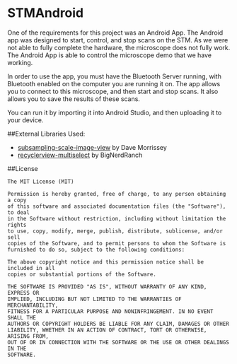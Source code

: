 STMAndroid
==========
One of the requirements for this project was an Android App. The Android app was designed to start, control, and stop scans on the STM. As we were not able to fully complete the hardware, the microscope does not fully work. The Android App is able to control the microscope demo that we have working. 

In order to use the app, you must have the Bluetooth Server running, with Bluetooth enabled on the computer you are running it on. The app allows you to connect to this microscope, and then start and stop scans. It also allows you to save the results of these scans.

You can run it by importing it into Android Studio, and then uploading it to your device.

##External Libraries Used:
* [subsampling-scale-image-view](https://github.com/davemorrissey/subsampling-scale-image-view) by Dave Morrissey
* [recyclerview-multiselect](https://github.com/bignerdranch/recyclerview-multiselect) by BigNerdRanch

##License
```
The MIT License (MIT)

Permission is hereby granted, free of charge, to any person obtaining a copy
of this software and associated documentation files (the "Software"), to deal
in the Software without restriction, including without limitation the rights
to use, copy, modify, merge, publish, distribute, sublicense, and/or sell
copies of the Software, and to permit persons to whom the Software is
furnished to do so, subject to the following conditions:

The above copyright notice and this permission notice shall be included in all
copies or substantial portions of the Software.

THE SOFTWARE IS PROVIDED "AS IS", WITHOUT WARRANTY OF ANY KIND, EXPRESS OR
IMPLIED, INCLUDING BUT NOT LIMITED TO THE WARRANTIES OF MERCHANTABILITY,
FITNESS FOR A PARTICULAR PURPOSE AND NONINFRINGEMENT. IN NO EVENT SHALL THE
AUTHORS OR COPYRIGHT HOLDERS BE LIABLE FOR ANY CLAIM, DAMAGES OR OTHER
LIABILITY, WHETHER IN AN ACTION OF CONTRACT, TORT OR OTHERWISE, ARISING FROM,
OUT OF OR IN CONNECTION WITH THE SOFTWARE OR THE USE OR OTHER DEALINGS IN THE
SOFTWARE.
```